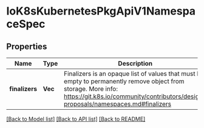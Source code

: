 # IoK8sKubernetesPkgApiV1NamespaceSpec

## Properties
Name | Type | Description | Notes
------------ | ------------- | ------------- | -------------
**finalizers** | **Vec<String>** | Finalizers is an opaque list of values that must be empty to permanently remove object from storage. More info: https://git.k8s.io/community/contributors/design-proposals/namespaces.md#finalizers | [optional] [default to null]

[[Back to Model list]](../README.md#documentation-for-models) [[Back to API list]](../README.md#documentation-for-api-endpoints) [[Back to README]](../README.md)


